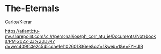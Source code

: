 # The-Eternals
Carlos/Kieran

https://atlantictu-my.sharepoint.com/:o:/r/personal/joseph_corr_atu_ie/Documents/Notebooks/PM-2022-23%20DB4?d=wec409fc3e2c545cdae1e1102601836ee&csf=1&web=1&e=FYHJIB
